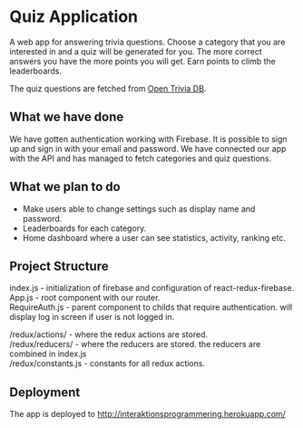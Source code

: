 # Quiz Application
A web app for answering trivia questions.
Choose a category that you are interested in and a quiz will be generated for you. The more correct answers you have the more points you will get. Earn points to climb the leaderboards.

The quiz questions are fetched from [Open Trivia DB](https://opentdb.com).

## What we have done
We have gotten authentication working with Firebase. It is possible to sign up and sign in with your email and password. We have connected our app with the API and has managed to fetch categories and quiz questions.

## What we plan to do
* Make users able to change settings such as display name and password.
* Leaderboards for each category.
* Home dashboard where a user can see statistics, activity, ranking etc.

## Project Structure
index.js - initialization of firebase and configuration of react-redux-firebase.  
App.js - root component with our router.  
RequireAuth.js - parent component to childs that require authentication. will display log in screen if user is not logged in.

/redux/actions/ - where the redux actions are stored.  
/redux/reducers/ - where the reducers are stored. the reducers are combined in index.js  
/redux/constants.js - constants for all redux actions.  

## Deployment
The app is deployed to http://interaktionsprogrammering.herokuapp.com/
